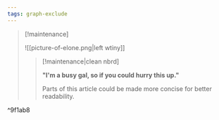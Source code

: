 ```yaml
---
tags: graph-exclude
---
```

> [!maintenance] 
> 
> ![[picture-of-elone.png|left wtiny]]
> 
> > [!maintenance|clean nbrd]
> > 
> > **"I'm a busy gal, so if you could hurry this up."**
> >
> > Parts of this article could be made more concise for better readability.

^9f1ab8
